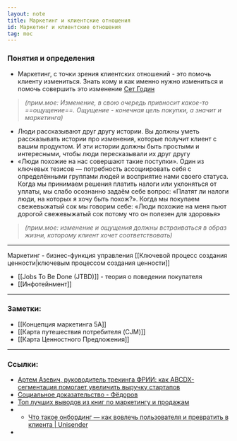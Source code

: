 ```yaml
---
layout: note
title: Маркетинг и клиентские отношения
id: Маркетинг и клиентские отношения
tag: moc
---
```


### Понятия и определения
- Маркетинг, с точки зрения клиентских отношений - это помочь клиенту измениться. Знать кому и как именно нужно измениться и помочь совершить это изменение [Сет Годин](https://zamesin.ru/books-this-is-marketing)
>*(прим.мое: Изменение, в свою очередь привносит какое-то ==ощущение==. Ощущение - конечная цель покупки, а значит и маркетинга)*
- Люди рассказывают друг другу истории. Вы должны уметь рассказывать истории про изменения, которые получит клиент с вашим продуктом. И эти истории должны быть простыми и интересными, чтобы люди пересказывали их друг другу
- «Люди похожие на нас совершают такие поступки». Один из ключевых тезисов — потребность ассоциировать себя с определёнными группами людей и восприятие нами своего статуса. Когда мы принимаем решения платить налоги или уклоняться от уплаты, мы слабо осознанно задаём себе вопрос: «Платят ли налоги люди, на которых я хочу быть похож?». Когда мы покупаем свежевыжатый сок мы говорим себе: «Люди похожие на меня пьют дорогой свежевыжатый сок потому что он полезен для здоровья»
>*(прим.мое: изменение и ощущения должны встраиваться в образ жизни, которому клиент хочет соответствовать)*

---
Маркетинг - бизнес-функция управления [[Ключевой процесс создания ценности|ключевым процессом создания ценности]]



- [[Jobs To Be Done (JTBD)]] - теория о поведении покупателя
- [[Инфотейнмент]]











___
### Заметки:
- [[Концепция маркетинга 5A]]
- [[Карта путешествия потребителя (CJM)]]
- [[Карта Ценностного Предложения]]

---
### Ссылки:
- [Артем Азевич, руководитель трекинга ФРИИ: как ABCDX-сегментация помогает увеличить выручку стартапов](https://www.youtube.com/watch?v=cvDoyChlaCo)
- [Социальное доказательство - Фёдоров](https://fdrv.me/socialnoe-dokazatelstvo/)
- [Топ лучших выводов из книг по маркетингу и продажам](https://knigli.ru/marketing-i-prodazhi/)
- - [Что такое онбординг — как вовлечь пользователя и превратить в клиента | Unisender](https://www.unisender.com/ru/glossary/onboarding/)
- 

